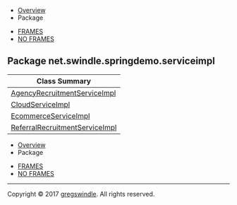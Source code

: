   - [Overview](../../../../overview-summary.md)
  - Package

<!-- end list -->

  - [FRAMES](../../../../index.md)
  - [NO
FRAMES](package-summary.md)

## Package net.swindle.springdemo.serviceimpl

| Class Summary                                                         |
| --------------------------------------------------------------------- |
| [AgencyRecruitmentServiceImpl](AgencyRecruitmentServiceImpl.md)     |
| [CloudServiceImpl](CloudServiceImpl.md)                             |
| [EcommerceServiceImpl](EcommerceServiceImpl.md)                     |
| [ReferralRecruitmentServiceImpl](ReferralRecruitmentServiceImpl.md) |

  - [Overview](../../../../overview-summary.md)
  - Package

<!-- end list -->

  - [FRAMES](../../../../index.md)
  - [NO FRAMES](package-summary.md)

-----

Copyright © 2017 [gregswindle](https://github.com/gregswindle). All
rights reserved.
